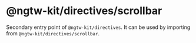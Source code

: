 # @ngtw-kit/directives/scrollbar

Secondary entry point of `@ngtw-kit/directives`. It can be used by importing from `@ngtw-kit/directives/scrollbar`.
